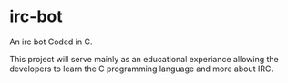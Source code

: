 # irc-bot
An irc bot Coded in C.

This project will serve mainly as an educational experiance allowing the developers to learn the C programming language and more about IRC.
